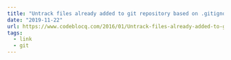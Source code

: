 ```yaml
---
title: "Untrack files already added to git repository based on .gitignore - CodeBlocQ"
date: "2019-11-22"
url: https://www.codeblocq.com/2016/01/Untrack-files-already-added-to-git-repository-based-on-gitignore/
tags:
  - link
  - git
---
```

